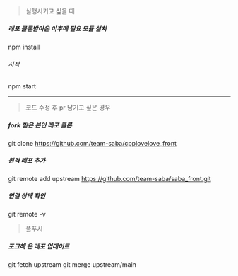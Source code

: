 
> 실행시키고 싶을 때
##### 레포 클론받아온 이후에 필요 모듈 설치
 npm install
###### 시작
 npm start

 ------------

> 코드 수정 후 pr 남기고 싶은 경우
##### fork 받은 본인 레포 클론
 git clone https://github.com/team-saba/cpplovelove_front
##### 원격 레포 추가
 git remote add upstream https://github.com/team-saba/saba_front.git
##### 연결 상태 확인
 git remote -v 


> 풀푸시  
##### 포크해 온 레포 업데이트
git fetch upstream 
git merge upstream/main